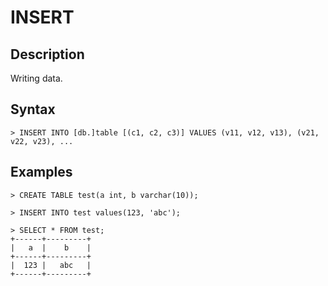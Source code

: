 # **INSERT**

## **Description**
Writing data.

## **Syntax**

```
> INSERT INTO [db.]table [(c1, c2, c3)] VALUES (v11, v12, v13), (v21, v22, v23), ...
```

## **Examples**

```
> CREATE TABLE test(a int, b varchar(10));

> INSERT INTO test values(123, 'abc');

> SELECT * FROM test;
+------+---------+
|   a  |    b    |
+------+---------+
|  123 |   abc   |
+------+---------+
```
